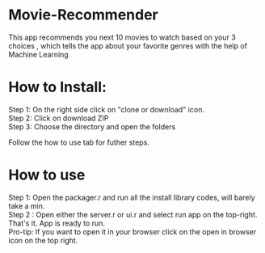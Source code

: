 # Movie-Recommender
This app recommends you next 10 movies to watch based on your 3 choices , which tells the app about your favorite genres with the help of Machine Learning

# How to Install:
Step 1: On the right side click on "clone or download" icon.<br>
Step 2: Click on download ZIP <br>
Step 3: Choose the directory and open the folders <br>

Follow the how to use tab for futher steps.

# How to use 
Step 1: Open the packager.r and run all the install library codes, will barely take a min.<br>
Step 2 : Open either the server.r or ui.r and select run app on the top-right.<br>
That's it. App is ready to run.<br>
Pro-tip: If you want to open it in your browser click on the open in browser icon on the top right.
